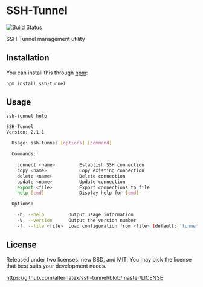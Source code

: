 SSH-Tunnel
=============

[![Build Status](https://secure.travis-ci.org/alternatex/ssh-tunnel.png?branch=master)](http://travis-ci.org/alternatex/ssh-tunnel)

SSH-Tunnel management utility

Installation
-------------

You can install this through [npm](https://npmjs.org):

`npm install ssh-tunnel`


Usage
-------------

`ssh-tunnel help`

```bash
SSH-Tunnel
Version: 2.1.1

  Usage: ssh-tunnel [options] [command]

  Commands:

    connect <name>         Establish SSH connection
    copy <name>            Copy existing connection
    delete <name>          Delete connection
    update <name>          Update connection
    export <file>          Export connections to file
    help [cmd]             Display help for [cmd]

  Options:

    -h, --help         Output usage information
    -V, --version      Output the version number
    -f, --file <file>  Load configuration from <file> (default: 'tunnel.conf')
```

License
-------------
Released under two licenses: new BSD, and MIT. You may pick the
license that best suits your development needs.

https://github.com/alternatex/ssh-tunnel/blob/master/LICENSE